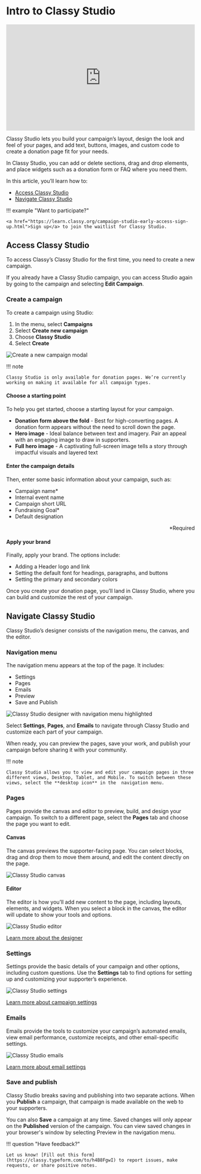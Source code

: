 # Intro to Classy Studio

<div class="wistia_responsive_padding" style="padding:56.25% 0 0 0;position:relative;"><div class="wistia_responsive_wrapper" style="height:100%;left:0;position:absolute;top:0;width:100%;"><iframe src="https://fast.wistia.net/embed/iframe/mny80k51o3?seo=true&videoFoam=true" title="Introduction to Classy Studio Video" allow="autoplay; fullscreen" allowtransparency="true" frameborder="0" scrolling="no" class="wistia_embed" name="wistia_embed" msallowfullscreen width="100%" height="100%"></iframe></div></div>
<script src="https://fast.wistia.net/assets/external/E-v1.js" async></script>

Classy Studio lets you build your campaign’s layout, design the look and feel of your pages, and add text, buttons, images, and custom code to create a donation page fit for your needs.

In Classy Studio, you can add or delete sections, drag and drop elements, and place widgets such as a donation form or FAQ where you need them.

In this article, you’ll learn how to:

- [Access Classy Studio](#access-campaign-studio)
- [Navigate Classy Studio](#navigate-campaign-studio)

!!! example "Want to participate?"

    <a href="https://learn.classy.org/campaign-studio-early-access-sign-up.html">Sign up</a> to join the waitlist for Classy Studio.

## Access Classy Studio

To access Classy’s Classy Studio for the first time, you need to create a new campaign.

If you already have a Classy Studio campaign, you can access Studio again by going to the campaign and selecting **Edit Campaign**.

### Create a campaign

To create a campaign using Studio:

1. In the menu, select **Campaigns**
2. Select **Create new campaign**
3. Choose **Classy Studio**
4. Select **Create**

![Create a new campaign modal](assets/campaign-studio/cs-create-campaign.png)

!!! note

    Classy Studio is only available for donation pages. We’re currently working on making it available for all campaign types.

#### Choose a starting point

To help you get started, choose a starting layout for your campaign.

- **Donation form above the fold** - Best for high-converting pages. A donation form appears without the need to scroll down the page.
- **Hero image** - Ideal balance between text and imagery. Pair an appeal with an engaging image to draw in supporters.
- **Full hero image** - A captivating full-screen image tells a story through impactful visuals and layered text

#### Enter the campaign details

Then, enter some basic information about your campaign, such as:

- Campaign name\*
- Internal event name
- Campaign short URL
- Fundraising Goal\*
- Default designation

<p style="text-align: right">
*Required</p>

#### Apply your brand

Finally, apply your brand. The options include:

- Adding a Header logo and link
- Setting the default font for headings, paragraphs, and buttons
- Setting the primary and secondary colors

Once you create your donation page, you’ll land in Classy Studio, where you can build and customize the rest of your campaign.

## Navigate Classy Studio

Classy Studio’s designer consists of the navigation menu, the canvas, and the editor.

### Navigation menu

The navigation menu appears at the top of the page. It includes:

- Settings
- Pages
- Emails
- Preview
- Save and Publish

![Classy Studio designer with navigation menu highlighted](assets/campaign-studio/cs-campaign-studio-nav-menu-overlay.png)

Select **Settings**, **Pages**, and **Emails** to navigate through Classy Studio and customize each part of your campaign.

When ready, you can preview the pages, save your work, and publish your campaign before sharing it with your community.

!!! note

    Classy Studio allows you to view and edit your campaign pages in three different views, Desktop, Tablet, and Mobile. To switch between these views, select the **desktop icon** in the  navigation menu.

### Pages

Pages provide the canvas and editor to preview, build, and design your campaign. To switch to a different page, select the **Pages** tab and choose the page you want to edit.

#### Canvas

The canvas previews the supporter-facing page. You can select blocks, drag and drop them to move them around, and edit the content directly on the page.

![Classy Studio canvas](assets/campaign-studio/cs-campaign-studio-canvas-overlay.png)

#### Editor

The editor is how you’ll add new content to the page, including layouts, elements, and widgets. When you select a block in the canvas, the editor will update to show your tools and options.

![Classy Studio editor](assets/campaign-studio/cs-campaign-studio-editor-overlay.png)

[Learn more about the designer](intro-to-the-designer.md)

### Settings

Settings provide the basic details of your campaign and other options, including custom questions. Use the **Settings** tab to find options for setting up and customizing your supporter’s experience.

![Classy Studio settings](assets/campaign-studio/cs-settings.png)

[Learn more about campaign settings](settings.md)

### Emails

Emails provide the tools to customize your campaign’s automated emails, view email performance, customize receipts, and other email-specific settings.

![Classy Studio emails](assets/campaign-studio/cs-emails.png)

[Learn more about email settings](email-studio.md)

### Save and publish

Classy Studio breaks saving and publishing into two separate actions. When you **Publish** a campaign, that campaign is made available on the web to your supporters.

You can also **Save** a campaign at any time. Saved changes will only appear on the **Published** version of the campaign. You can view saved changes in your browser's window by selecting Preview in the navigation menu.

!!! question "Have feedback?"

    Let us know! [Fill out this form](https://classy.typeform.com/to/h4B8FgwI) to report issues, make requests, or share positive notes.
